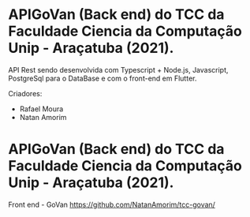 # APIGoVan (Back end) do TCC da Faculdade Ciencia da Computação Unip - Araçatuba (2021).
API Rest sendo desenvolvida com Typescript + Node.js,  Javascript, PostgreSql para o DataBase e com o front-end em Flutter.

Criadores: 
- Rafael Moura
- Natan Amorim

# APIGoVan (Back end) do TCC da Faculdade Ciencia da Computação Unip - Araçatuba (2021).
  Front end - GoVan
  https://github.com/NatanAmorim/tcc-govan/
